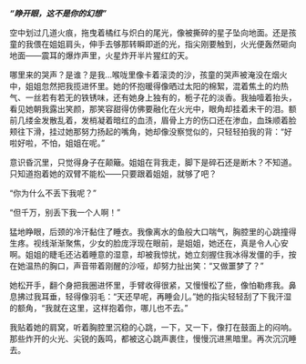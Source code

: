 ***“睁开眼，这不是你的幻想”***

空中划过几道火痕，拖曳着橘红与炽白的尾光，像被撕碎的星子坠向地面。还是孩童的我偎在姐姐肩头，伸手去够那转瞬即逝的光，指尖刚要触到，火光便轰然砸向地面——震耳的爆炸声里，火星炸开半片猩红的天。
 
哪里来的哭声？是谁？是我…喉咙里像卡着滚烫的沙，孩童的哭声被淹没在烟火中，姐姐忽然把我揽进怀里。她的怀抱暖得像晒过太阳的棉絮，混着焦土的灼热气、一丝若有若无的铁锈味，还有她身上独有的，栀子花的淡香。我抽噎着抬头，看见她朝我露出笑颜，那笑容甜得仿佛要融化在火光中，眼角却挂着未干的泪。额前几缕金发散乱着，发梢凝着暗红的血渍，眉骨上方的伤口还在渗血，血珠顺着脸颊往下滑，挂过她那努力扬起的嘴角，她却像没察觉似的，只轻轻拍我的背：“好啦好啦，不怕，姐姐在呢。”
 
意识昏沉里，只觉得身子在颠簸。姐姐在背我走，脚下是碎石还是断木？不知道。只知道抱着她的双臂不能松——只要跟着姐姐，就够了吧？
 
“你为什么不丢下我呢？”
 
“但千万，别丢下我一个人啊！”
 
猛地睁眼，后颈的冷汗黏住了睡衣。我像离水的鱼般大口喘气，胸腔里的心跳撞得生疼。视线渐渐聚焦，少女的脸庞浮现在眼前，是姐姐，她还在，真是令人心安啊。姐姐的睫毛还沾着睡意的湿意，却被我惊扰，她立刻握住我冰得发僵的手，按在她温热的胸口，声音带着刚醒的沙哑，却努力扯出笑：“又做噩梦了？”
 
她松开手，翻个身把我圈进怀里，手臂收得很紧，又慢慢松了些，像怕勒疼我。鼻息拂过我耳垂，轻得像羽毛：“天还早呢，再睡会儿。”她的指尖轻轻刮了下我汗湿的额角，“我就在这里，这样抱着你，哪儿也不去。”
 
我贴着她的肩窝，听着胸腔里沉稳的心跳，一下，又一下，像打在鼓面上的闷响。那些炸开的火光、尖锐的轰鸣，都被这心跳声裹住，慢慢沉进黑暗里。再次沉沉睡去。
